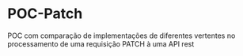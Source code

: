 # POC-Patch
POC com comparação de implementações  de diferentes vertentes no processamento de uma requisição PATCH à uma API rest 
